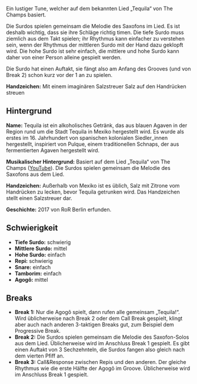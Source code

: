 Ein lustiger Tune, welcher auf dem bekannten Lied „Tequila“ von The Champs
basiert.

Die Surdos spielen gemeinsam die Melodie des Saxofons im Lied. Es ist deshalb
wichtig, dass sie ihre Schläge richtig timen. Die tiefe Surdo muss ziemlich aus
dem Takt spielen; ihr Rhythmus kann einfacher zu verstehen sein, wenn der
Rhythmus der mittleren Surdo mit der Hand dazu geklopft wird. Die hohe Surdo ist
sehr einfach, die mittlere und hohe Surdo kann daher von einer Person alleine
gespielt werden.

Die Surdo hat einen Auftakt, sie fängt also am Anfang des Grooves (und von Break
2) schon kurz vor der 1 an zu spielen.

**Handzeichen:** Mit einem imaginären Salzstreuer Salz auf den Handrücken
streuen

## Hintergrund

**Name:** Tequila ist ein alkoholisches Getränk, das aus blauen Agaven in der
Region rund um die Stadt Tequila in Mexiko hergestellt wird. Es wurde als erstes
im 16. Jahrhundert von spanischen kolonialen Siedler_innen hergestellt,
inspiriert von Pulque, einem traditionellen Schnaps, der aus fermentierten
Agaven hergestellt wird.

**Musikalischer Hintergrund:** Basiert auf dem Lied „Tequila“ von The Champs
([YouTube](https://youtu.be/Uyl7GP_VMJY?t=20)). Die Surdos spielen gemeinsam die
Melodie des Saxofons aus dem Lied.

**Handzeichen:** Außerhalb von Mexiko ist es üblich, Salz mit Zitrone vom
Handrücken zu lecken, bevor Tequila getrunken wird. Das Handzeichen stellt einen
Salzstreuer dar.

**Geschichte:** 2017 von RoR Berlin erfunden.

## Schwierigkeit

* **Tiefe Surdo:** schwierig
* **Mittlere Surdo:** mittel
* **Hohe Surdo:** einfach
* **Repi:** schwierig
* **Snare:** einfach
* **Tamborim:** einfach
* **Agogô:** mittel

## Breaks

* **Break 1:** Nur die Agogô spielt, dann rufen alle gemeinsam „Tequila!“. Wird
  üblicherweise nach Break 2 oder dem Call Break gespielt, klingt aber auch nach
  anderen 3-taktigen Breaks gut, zum Beispiel dem Progressive Break.
* **Break 2:** Die Surdos spielen gemeinsam die Melodie des Saxofon-Solos aus
  dem Lied. Üblicherweise wird im Anschluss Break 1 gespielt. Es gibt einen
  Auftakt von 3 Sechzehnteln, die Surdos fangen also gleich nach dem vierten
  Pfiff an.
* **Break 3:** Call&Response zwischen Repis und den anderen. Der gleiche
  Rhythmus wie die erste Hälfte der Agogô im Groove. Üblicherweise wird im
  Anschluss Break 1 gespielt.
